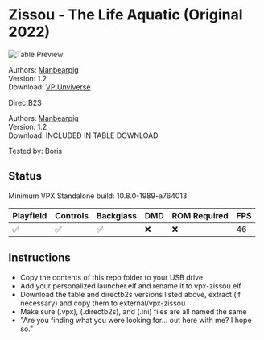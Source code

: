 # Zissou - The Life Aquatic (Original 2022)

![Table Preview](https://vpuniverse.com/screenshots/monthly_2022_07/Zissou_Desktop.png.1d3e7e69b1dd342d8e7c1c0090b58734.png)

Authors: [Manbearpig](https://vpuniverse.com/profile/32743-manbearpig/)  
Version: 1.2  
Download: [VP Unviverse](https://vpuniverse.com/files/file/10727-zissou-the-life-aquatic/)

DirectB2S

Authors: [Manbearpig](https://vpuniverse.com/profile/32743-manbearpig/)  
Version: 1.2  
Download: INCLUDED IN TABLE DOWNLOAD  

Tested by: Boris

## Status 

Minimum VPX Standalone build: 10.8.0-1989-a764013

| Playfield | Controls | Backglass | DMD | ROM Required | FPS | 
|-----------|----------|-----------|-----|--------------|-----|
| :white_check_mark: | :white_check_mark: | :white_check_mark: | :x: | :x: | 46 |

## Instructions

- Copy the contents of this repo folder to your USB drive
- Add your personalized launcher.elf and rename it to vpx-zissou.elf
- Download the table and directb2s versions listed above, extract (if necessary) and copy them to external/vpx-zissou
- Make sure (.vpx), (.directb2s), and (.ini) files are all named the same
- "Are you finding what you were looking for... out here with me? I hope so."

